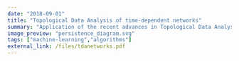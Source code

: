 ```yaml
---
date: "2018-09-01"
title: "Topological Data Analysis of time-dependent networks"
summary: "Application of the recent advances in Topological Data Analysis (TDA) and Persistent Homology to periodicity detection in temporal networks. <a href=\"/files/tdanetworks.pdf\">Master's thesis dissertation.</a>"
image_preview: "persistence_diagram.svg"
tags: ["machine-learning","algorithms"]
external_link: /files/tdanetworks.pdf
---
```

